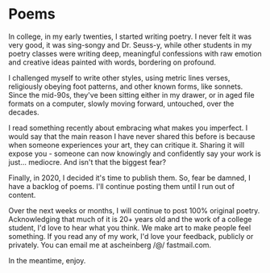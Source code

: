 # Poems

In college, in my early twenties, I started writing poetry. I never felt it was very good, it was sing-songy and Dr. Seuss-y, while other students in my poetry classes were writing deep, meaningful confessions with raw emotion and creative ideas painted with words, bordering on profound.  

I challenged myself to write other styles, using metric lines verses, religiously obeying foot patterns, and other known forms, like sonnets. Since the mid-90s, they've been sitting either in my drawer, or in aged file formats on a computer, slowly moving forward, untouched, over the decades. 

I read something recently about embracing what makes you imperfect. I would say that the main reason I have never shared this before is because when someone experiences your art, they can critique it. Sharing it will expose you - someone can now knowingly and confidently say your work is just... mediocre. And isn't that the biggest fear? 

Finally, in 2020, I decided it's time to publish them.  So, fear be damned, I have a backlog of poems. I'll continue posting them until I run out of content. 

Over the next weeks or months, I will continue to post 100% original poetry. Acknowledging that much of it is 20+ years old and the work of a college student, I'd love to hear what you think.  We make art to make people feel something. If you read any of my work, I'd love your feedback, publicly or privately.  You can email me at ascheinberg /@/ fastmail.com. 

In the meantime, enjoy. 
